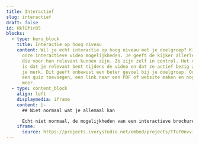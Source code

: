 ```yaml
---
title: Interactief
slug: interactief
draft: false
id: HklGfir85
blocks:
  - type: hero_block
    title: Interactie op hoog niveau
    content: Wil je echt interactie op hoog niveau met je doelgroep? Kies dan voor
      onze interactieve video mogelijkheden. Je geeft de kijker allerlei keuzes
      die voor hun relevant kunnen zijn. Ze zijn zelf in control. Het voordeel
      is dat je relevant bent tijdens de video en dat ze actief bezig zijn met
      je merk. Dit geeft onbewust een beter gevoel bij je doelgroep. Ook kan je
      een quiz toevoegen, een link naar een PDF of website maken en nog veel
      meer.
  - type: content_block
    align: left
    displaymedia: iframe
    content: |-
      ## Niet normaal wat je allemaal kan

      Echt niet normaal, de mogelijkheden van een interactieve brochure
    iframe:
      source: https://projects.ivorystudio.net/embed/projects/TTuF0nvviqvx
---
```

